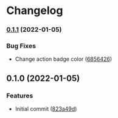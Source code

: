 # Changelog

### [0.1.1](https://github.com/jacobsvante/tag-major-minor-action/compare/v0.1.0...v0.1.1) (2022-01-05)


### Bug Fixes

* Change action badge color ([6856426](https://github.com/jacobsvante/tag-major-minor-action/commit/6856426c30cc8aacf7dd5129a0e320d1af8dc494))

## 0.1.0 (2022-01-05)

### Features

* Initial commit ([823a49d](https://www.github.com/jacobsvante/tag-major-minor-action/commit/823a49d04b45885ebf5e41ae48ef6b30e7b4fc9b))
